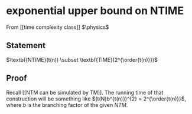# exponential upper bound on NTIME
From [[time complexity class]]
$\physics$
## Statement
$\textbf{NTIME}(t(n)) \subset \textbf{TIME}(2^{\order{t(n)}})$

## Proof
Recall [[NTM can be simulated by TM]]. The running time of that construction will be something like $(t(N)b^{t(n)})^{2} = 2^{\order{t(n)}}$, where $b$ is the branching factor of the given $NTM$.